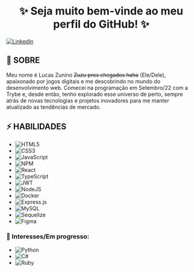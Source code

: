 <h1 align="center">✨ Seja muito bem-vinde ao meu perfil do GitHub! ✨</h2>

[![LinkedIn](https://img.shields.io/badge/linkedin-%230077B5.svg?style=for-the-badge&logo=linkedin&logoColor=white&link=https://www.linkedin.com/in/lucas-zunino-dev)](https://www.linkedin.com/in/lucas-zunino-dev/) 

## 👋 SOBRE

Meu nome é Lucas Zunino ~~Zuzu pros chegados haha~~ (Ele/Dele), apaixonado por jogos digitais e me descobrindo no mundo do desenvolvimento web. Comecei na programação em Setembro/22 com a Trybe e, desde então, tenho explorado esse universo de perto, sempre atrás de novas tecnologias e projetos inovadores para me manter atualizado as tendências de mercado.

## ⚡ HABILIDADES

- ![HTML5](https://img.shields.io/badge/html5-%23E34F26.svg?style=for-the-badge&logo=html5&logoColor=white)
- ![CSS3](https://img.shields.io/badge/css3-%231572B6.svg?style=for-the-badge&logo=css3&logoColor=white)
- ![JavaScript](https://img.shields.io/badge/javascript-%23323330.svg?style=for-the-badge&logo=javascript&logoColor=%23F7DF1E)
- ![NPM](https://img.shields.io/badge/NPM-%23CB3837.svg?style=for-the-badge&logo=npm&logoColor=white)
- ![React](https://img.shields.io/badge/react-%2320232a.svg?style=for-the-badge&logo=react&logoColor=%2361DAFB)
- ![TypeScript](https://img.shields.io/badge/typescript-%23007ACC.svg?style=for-the-badge&logo=typescript&logoColor=white)
- ![JWT](https://img.shields.io/badge/JWT-black?style=for-the-badge&logo=JSON%20web%20tokens)
- ![NodeJS](https://img.shields.io/badge/node.js-6DA55F?style=for-the-badge&logo=node.js&logoColor=white)
- ![Docker](https://img.shields.io/badge/docker-%230db7ed.svg?style=for-the-badge&logo=docker&logoColor=white)
- ![Express.js](https://img.shields.io/badge/express.js-%23404d59.svg?style=for-the-badge&logo=express&logoColor=%2361DAFB)
- ![MySQL](https://img.shields.io/badge/mysql-02302f.svg?style=for-the-badge&logo=mysql&logoColor=white)
- ![Sequelize](https://img.shields.io/badge/Sequelize-52B0E7?style=for-the-badge&logo=Sequelize&logoColor=white)
- ![Figma](https://img.shields.io/badge/figma-%23F24E1E.svg?style=for-the-badge&logo=figma&logoColor=white)

### 📖 Interesses/Em progresso:

- ![Python](https://img.shields.io/badge/python-3670A0?style=for-the-badge&logo=python&logoColor=ffdd54)
- ![C#](https://img.shields.io/badge/c%23-%23239120.svg?style=for-the-badge&logo=c-sharp&logoColor=white)
- ![Ruby](https://img.shields.io/badge/ruby-%23CC342D.svg?style=for-the-badge&logo=ruby&logoColor=white)





<!--
**Zunino0o/Zunino0o** is a ✨ _special_ ✨ repository because its `README.md` (this file) appears on your GitHub profile.

Here are some ideas to get you started:

- 🔭 I’m currently working on ...
- 🌱 I’m currently learning ...
- 👯 I’m looking to collaborate on ...
- 🤔 I’m looking for help with ...
- 💬 Ask me about ...
- 📫 How to reach me: ...
- 😄 Pronouns: ...
- ⚡ Fun fact: ...
-->

